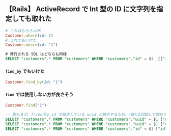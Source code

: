 ## 【Rails】 ActiveRecord で Int 型の ID に文字列を指定しても取れた
```ruby
# これはもちろんOK
Customer.where(id: 1)
# これでもいけた
Customer.where(id: "1")
```
```sql
# 発行される SQL はどちらも同様
SELECT "customers".* FROM "customers" WHERE "customers"."id" = $1  [["id", 1]]
```

#### `find_by` でもいけた

```ruby
Customer.find_by(id: "1")
```

#### `find` では使用しない方が良さそう
```ruby
Customer.find("1")
```

```sql
-- 取れるが、friendly_id で設定している uuid と競合するため。（謎に2回試して諦めている。。）
SELECT "customers".* FROM "customers" WHERE "customers"."uuid" = $1 ["uuid", nil]
SELECT "customers".* FROM "customers" WHERE "customers"."uuid" = $1 ["uuid", nil]
SELECT "customers".* FROM "customers" WHERE "customers"."id" = $1 ["id", 1]
```


